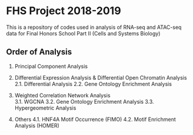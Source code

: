 # FHS Project 2018-2019

This is a repository of codes used in analysis of RNA-seq and ATAC-seq data for Final Honors School Part II (Cells and Systems Biology) 

## Order of Analysis 

1. Principal Component Analysis 

2. Differential Expression Analysis & Differential Open Chromatin Analysis 
2.1. Differential Analysis 
2.2. Gene Ontology Enrichment Analysis 

3. Weighted Correlation Network Analysis  
3.1. WGCNA 
3.2. Gene Ontology Enrichment Analysis
3.3. Hypergeometric Analysis 

4. Others 
4.1. HNF4A Motif Occurrence (FIMO) 
4.2. Motif Enrichment Analysis (HOMER)
